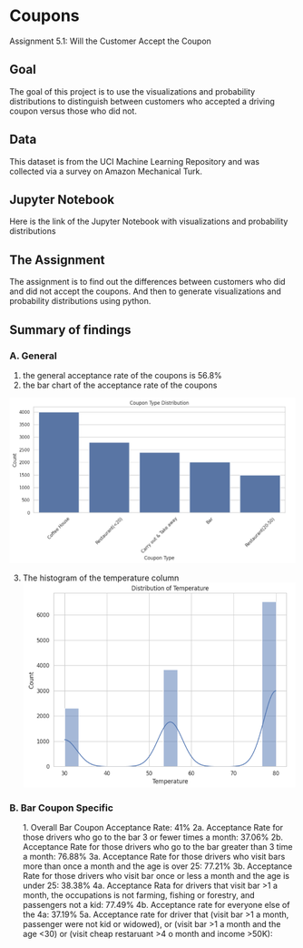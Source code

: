 # Coupons
Assignment 5.1: Will the Customer Accept the Coupon

## Goal
The goal of this project is to use the visualizations and probability distributions to distinguish between customers who accepted a driving coupon versus those who did not.

## Data
This dataset is from the UCI Machine Learning Repository and was collected via a survey on Amazon Mechanical Turk.

## Jupyter Notebook
Here is the link of the Jupyter Notebook with visualizations and probability distributions

## The Assignment
The assignment is to find out the differences between customers who did and did not accept the coupons.  And then to generate visualizations and probability distributions using python.

## Summary of findings

### A. General
1. the general acceptance rate of the coupons is 56.8%
2. the bar chart of the acceptance rate of the coupons

![image_alt](https://github.com/StanleyWan/Coupon/blob/main/findings/Coupon_Type_Distribution.png)

3. The histogram of the temperature column
![image_alt](https://github.com/StanleyWan/Coupon/blob/main/findings/temperature%20distribution.png)

### B. Bar Coupon Specific
<ul>
<l1>1. Overall Bar Coupon Acceptance Rate: 41%</l1>
<l1>2a. Acceptance Rate for those drivers who go to the bar 3 or fewer times a month: 37.06%</l1>
<l1>2b. Acceptance Rate for those drivers who go to the bar greater than 3 time a month: 76.88%</l1>
<l1>3a. Acceptance Rate for those drivers who visit bars more than once a month and the age is over 25: 77.21%</l1>
<l1>3b. Acceptance Rate for those drivers who visit bar once or less a month and the age is under 25: 38.38%</l1>
<l1>4a. Acceptance Rata for drivers that visit bar >1 a month, the occupations is not farming, fishing or forestry, and passengers not a kid: 77.49%</l1>
<l1>4b. Acceptance rate for everyone else of the 4a: 37.19%</l1>
<l1>5a. Acceptance rate for driver that (visit bar >1 a month, passenger were not kid or widowed), or (visit bar >1 a month and the age <30) or (visit cheap restaruant >4 o month and income >50K): </l1>
</ul>
